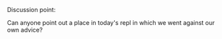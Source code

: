 





Discussion point:

Can anyone point out a place in today's repl in which we went against our own advice?
